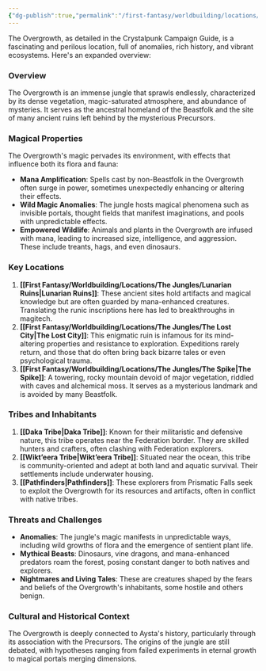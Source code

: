 ```yaml
---
{"dg-publish":true,"permalink":"/first-fantasy/worldbuilding/locations/the-jungles/the-overgrowth/"}
---
```



The Overgrowth, as detailed in the Crystalpunk Campaign Guide, is a fascinating and perilous location, full of anomalies, rich history, and vibrant ecosystems. Here's an expanded overview:

### Overview

The Overgrowth is an immense jungle that sprawls endlessly, characterized by its dense vegetation, magic-saturated atmosphere, and abundance of mysteries. It serves as the ancestral homeland of the Beastfolk and the site of many ancient ruins left behind by the mysterious Precursors​.

### Magical Properties

The Overgrowth's magic pervades its environment, with effects that influence both its flora and fauna:

- **Mana Amplification**: Spells cast by non-Beastfolk in the Overgrowth often surge in power, sometimes unexpectedly enhancing or altering their effects​.
- **Wild Magic Anomalies**: The jungle hosts magical phenomena such as invisible portals, thought fields that manifest imaginations, and pools with unpredictable effects​.
- **Empowered Wildlife**: Animals and plants in the Overgrowth are infused with mana, leading to increased size, intelligence, and aggression. These include treants, hags, and even dinosaurs​.

### Key Locations

1. **[[First Fantasy/Worldbuilding/Locations/The Jungles/Lunarian Ruins\|Lunarian Ruins]]**: These ancient sites hold artifacts and magical knowledge but are often guarded by mana-enhanced creatures. Translating the runic inscriptions here has led to breakthroughs in magitech.
2. **[[First Fantasy/Worldbuilding/Locations/The Jungles/The Lost City\|The Lost City]]**: This enigmatic ruin is infamous for its mind-altering properties and resistance to exploration. Expeditions rarely return, and those that do often bring back bizarre tales or even psychological trauma​.
3. **[[First Fantasy/Worldbuilding/Locations/The Jungles/The Spike\|The Spike]]**: A towering, rocky mountain devoid of major vegetation, riddled with caves and alchemical moss. It serves as a mysterious landmark and is avoided by many Beastfolk​.

### Tribes and Inhabitants

1. **[[Daka Tribe\|Daka Tribe]]**: Known for their militaristic and defensive nature, this tribe operates near the Federation border. They are skilled hunters and crafters, often clashing with Federation explorers.
2. **[[Wikt’eera Tribe\|Wikt’eera Tribe]]**: Situated near the ocean, this tribe is community-oriented and adept at both land and aquatic survival. Their settlements include underwater housing​.
3. **[[Pathfinders\|Pathfinders]]**: These explorers from Prismatic Falls seek to exploit the Overgrowth for its resources and artifacts, often in conflict with native tribes​.

### Threats and Challenges

- **Anomalies**: The jungle's magic manifests in unpredictable ways, including wild growths of flora and the emergence of sentient plant life​.
- **Mythical Beasts**: Dinosaurs, vine dragons, and mana-enhanced predators roam the forest, posing constant danger to both natives and explorers​.
- **Nightmares and Living Tales**: These are creatures shaped by the fears and beliefs of the Overgrowth's inhabitants, some hostile and others benign​.

### Cultural and Historical Context

The Overgrowth is deeply connected to Aysta's history, particularly through its association with the Precursors. The origins of the jungle are still debated, with hypotheses ranging from failed experiments in eternal growth to magical portals merging dimensions​.